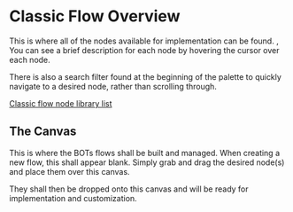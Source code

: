 # Classic Flow Overview
This is where all of the nodes available for implementation can be found. , You can see a brief description for each node by hovering the cursor over each node.

There is also a search filter found at the beginning of the palette to quickly navigate to a desired node, rather than scrolling through.

[Classic flow node library list](node-library.md)

## The Canvas
This is where the BOTs flows shall be built and managed. When creating a new flow, this shall appear blank. Simply grab and drag the desired node(s) and place them over this canvas.

They shall then be dropped onto this canvas and will be ready for implementation and customization.
